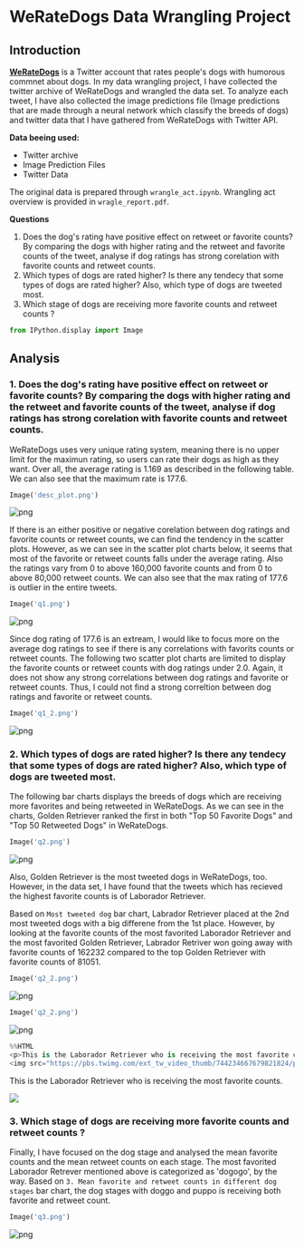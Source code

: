 
# WeRateDogs Data Wrangling Project 

## Introduction

**[WeRateDogs](https://twitter.com/dog_rates)** is a Twitter account that rates people's dogs with humorous commnet about dogs. In my data wrangling project, I have collected the twitter archive of WeRateDogs and wrangled the data set. To analyze each tweet, I have also collected the image predictions file (Image predictions that are made through a neural network which classify the breeds of dogs) and twitter data that I have gathered from WeRateDogs with Twitter API.

**Data beeing used:**
- Twitter archive
- Image Prediction Files 
- Twitter Data 

The original data is prepared through `wrangle_act.ipynb`. Wrangling act overview is provided in `wragle_report.pdf`. 

**Questions**
1. Does the dog's rating have positive effect on retweet or favorite counts? By comparing the dogs with higher rating and the retweet and favorite counts of the tweet, analyse if dog ratings has strong corelation with favorite counts and retweet counts. 
2. Which types of dogs are rated higher? Is there any tendecy that some types of dogs are rated higher? Also, which type of dogs are tweeted most.  
3. Which stage of dogs are receiving more favorite counts and retweet counts ?


```python
from IPython.display import Image
```

## Analysis

### 1. Does the dog's rating have positive effect on retweet or favorite counts? By comparing the dogs with higher rating and the retweet and favorite counts of the tweet, analyse if dog ratings has strong corelation with favorite counts and retweet counts. 

WeRateDogs uses very unique rating system, meaning there is no upper limit for the maximun rating, so users can rate their dogs as high as they want. Over all, the average rating is 1.169 as described in the following table. We can also see that the maximum rate is 177.6. 


```python
Image('desc_plot.png')
```




![png](output_5_0.png)



If there is an either positive or negative corelation between dog ratings and favorite counts or retweet counts, we can find the tendency in the scatter plots. However, as we can see in the scatter plot charts below, it seems that most of the favorite or retweet counts falls under the average rating. Also the ratings vary from 0 to above 160,000 favorite counts and from 0 to above 80,000 retweet counts. We can also see that the max rating of 177.6 is outlier in the entire tweets. 


```python
Image('q1.png')
```




![png](output_7_0.png)



Since dog rating of 177.6 is an extream, I would like to focus more on the average dog ratings to see if there is any correlations with favorits counts or retweet counts. The following two scatter plot charts are limited to display the favorite counts or retweet counts with dog ratings under 2.0. Again, it does not show any strong correlations between dog ratings and favorite or retweet counts. Thus, I could not find a strong correltion between dog ratings and favorite or retweet counts.


```python
Image('q1_2.png')
```




![png](output_9_0.png)



### 2. Which types of dogs are rated higher? Is there any tendecy that some types of dogs are rated higher? Also, which type of dogs are tweeted most. 


The following bar charts displays the breeds of dogs which are receiving more favorites and being retweeted in WeRateDogs. As we can see in the charts, Golden Retriever ranked the first in both "Top 50 Favorite Dogs" and "Top 50 Retweeted Dogs" in WeRateDogs.


```python
Image('q2.png')
```




![png](output_12_0.png)



Also, Golden Retriever is the most tweeted dogs in WeRateDogs, too. <br>
However, in the data set, I have found that the tweets which has recieved the highest favorite counts is of Laborador Retriever. 

Based on `Most tweeted dog` bar chart, Labrador Retriever placed at the 2nd most tweeted dogs with a big differene from the 1st place. However, by looking at the favorite counts of the most favorited Laborador Retriever and the most favorited Golden Retriever, Labrador Retriver won going away with favorite counts of 162232 compared to the top Golden Retriever with favorite counts of 81051. 


```python
Image('q2_2.png')
```




![png](output_14_0.png)




```python
Image('q2_2.png')
```




![png](output_15_0.png)




```python
%%HTML
<p>This is the Laborador Retriever who is receiving the most favorite counts.</p>
<img src="https://pbs.twimg.com/ext_tw_video_thumb/744234667679821824/pu/img/1GaWmtJtdqzZV7jy.jpg">
```


<p>This is the Laborador Retriever who is receiving the most favorite counts.</p>
<img src="https://pbs.twimg.com/ext_tw_video_thumb/744234667679821824/pu/img/1GaWmtJtdqzZV7jy.jpg">


### 3. Which stage of dogs are receiving more favorite counts and retweet counts ?


Finally, I have focused on the dog stage and analysed the mean favorite counts and the mean retweet counts on each stage. The most favorited Laborador Retrever mentioned above is categorized as 'dogogo', by the way. 
Based on `3. Mean favorite and retweet counts in different dog stages` bar chart, the dog stages with doggo and puppo is receiving both favorite and retweet count. 


```python
Image('q3.png')
```




![png](output_19_0.png)


